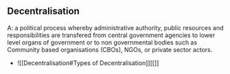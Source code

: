 ## Decentralisation

A: a political process whereby administrative authority, public resources and responsibilities are transfered from central government agencies to lower level organs of government or to non governmental bodies such as Community based organisations (CBOs), NGOs, or private sector actors.

*   ![[Decentralisation#Types of Decentralisation]][[]]